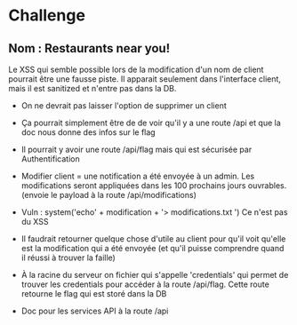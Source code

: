 # Challenge

## Nom : Restaurants near you!

Le XSS qui semble possible lors de la modification d'un nom de client pourrait être une fausse piste. Il apparait seulement dans l'interface client, mais il est sanitized et n'entre pas dans la DB.

- On ne devrait pas laisser l'option de supprimer un client

- Ça pourrait simplement être de de voir qu'il y a une route /api et que la doc nous donne des infos sur le flag

- Il pourrait y avoir une route /api/flag mais qui est sécurisée par Authentification

- Modifier client = une notification a été envoyée à un admin. Les modifications seront appliquées dans les 100 prochains jours ouvrables. (envoie le payload à la route /api/modifications)

- Vuln : system('echo' + modification + '> modifications.txt ') Ce n'est pas du XSS

- Il faudrait retourner quelque chose d'utile au client pour qu'il voit qu'elle est la modification qui a été envoyée (et qu'il puisse comprendre quand il réussi à trouver la faille)

- À la racine du serveur on fichier qui s'appelle 'credentials' qui permet de trouver les credentials pour accéder à la route /api/flag. Cette route retourne le flag qui est storé dans la DB

- Doc pour les services API à la route /api